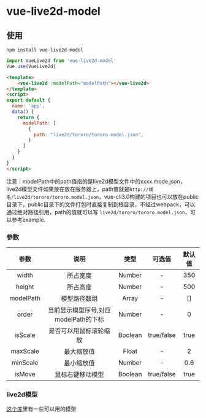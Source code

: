 # vue-live2d-model

## 使用
```
npm install vue-live2d-model
```

```javascript
import VueLive2d from 'vue-live2d-model' 
Vue.use(VueLive2d)
```

```html
<template>
    <vue-live2d :modelPath="modelPath"></vue-live2d>
</template>
<script>
export default {
  name: 'app',
  data() {
    return {
      modelPath: [
        {
          path: "live2d/tororo/tororo.model.json",
        }
      ]
    }
  }
}
</script>
```

注意：modelPath中的path值指的是live2d模型文件中的xxxx.mode.json，live2d模型文件如果放在放在服务器上，path值就是```http://域名/live2d/tororo/tororo.model.json```，vue-cli3.0构建的项目也可以放在public目录下，public目录下的文件打包时直接复制到根目录，不经过webpack，可以通过绝对路径引用，path的值就可以写
```live2d/tororo/tororo.model.json```，可以参考example.

### 参数

| 参数 | 说明 | 类型 | 可选值 | 默认值 |
| :------: | :------: | :------: | :------: | :------: |
| width | 所占宽度 | Number | - | 350 |
| height | 所占高度 | Number | - | 500 |
| modelPath | 模型路径数组 | Array | - | [] |
| order | 当前显示模型序号,对应modelPath的下标 | Number | - | 0 | 
| isScale | 是否可以用鼠标滚轮缩放 | Boolean | true/false | true | 
| maxScale | 最大缩放值 | Float | - | 2 |  
| minScale | 最小缩放值 | Number | - | 0.6 |
| isMove | 鼠标右键移动模型 | Boolean | true/false | true

### live2d模型
[这个库](https://github.com/xiazeyu/live2d-widget-models)里有一些可以用的模型